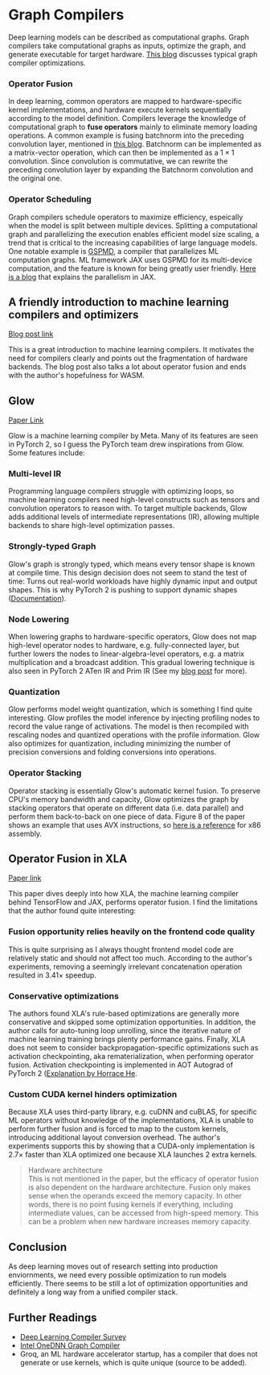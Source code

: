 # Graph Compilers


Deep learning models can be described as computational graphs.
Graph compilers take computational graphs as inputs, optimize the graph, and generate executable for target hardware.
[This blog](https://deci.ai/blog/graph-compilers/) discusses typical graph compiler optimizations.

### Operator Fusion
In deep learning, common operators are mapped to hardware-specific kernel implementations,
and hardware execute kernels sequentially according to the model definition.
Compilers leverage the knowledge of computational graph to **fuse operators** mainly to eliminate memory loading operations.
A common example is fusing batchnorm into the preceding convolution layer, mentioned in
[this blog](https://nenadmarkus.com/p/fusing-batchnorm-and-conv/).
Batchnorm can be implemented as a matrix-vector operation, which can then be implemented as a $1 \times 1$ convolution.
Since convolution is commutative, we can rewrite the preceding convolution layer by
expanding the Batchnorm convolution and the original one.


### Operator Scheduling
Graph compilers schedule operators to maximize efficiency, espeically when the model is split between multiple devices.
Splitting a computational graph and parallelizing the execution enables efficient model size scaling,
a trend that is critical to the increasing capabilities of large language models.  
One notable example is [GSPMD](https://arxiv.org/abs/2105.04663), a compiler that parallelizes ML computation graphs.
ML framework JAX uses GSPMD for its multi-device computation, and the feature is known for being greatly user friendly.
[Here is a blog](https://irhum.github.io/blog/pjit/) that explains the parallelism in JAX.


## A friendly introduction to machine learning compilers and optimizers

[Blog post link](https://huyenchip.com/2021/09/07/a-friendly-introduction-to-machine-learning-compilers-and-optimizers.html)

This is a great introduction to machine learning compilers.
It motivates the need for compilers clearly and points out the fragmentation of hardware backends.
The blog post also talks a lot about operator fusion and ends with the author's hopefulness for WASM.


## Glow

[Paper Link](https://arxiv.org/abs/1805.00907)

Glow is a machine learning compiler by Meta.
Many of its features are seen in PyTorch 2, so I guess the PyTorch team drew inspirations from Glow.
Some features include:

### Multi-level IR
Programming language compilers struggle with optimizing loops,
so machine learning compilers need high-level constructs such as tensors and convolution operators to reason with.
To target multiple backends, Glow adds additional levels of intermediate representations (IR),
allowing multiple backends to share high-level optimization passes.

### Strongly-typed Graph
Glow's graph is strongly typed, which means every tensor shape is known at compile time.
This design decision does not seem to stand the test of time: Turns out real-world workloads have highly dynamic input and output shapes.
This is why PyTorch 2 is pushing to support dynamic shapes ([Documentation](https://pytorch.org/docs/stable/torch.compiler_dynamic_shapes.html)).

### Node Lowering
When lowering graphs to hardware-specific operators, Glow does not map high-level operator nodes to hardware, e.g. fully-connected layer,
but further lowers the nodes to linear-algebra-level operators, e.g. a matrix multiplication and a broadcast addition.
This gradual lowering technique is also seen in PyTorch 2 ATen IR and Prim IR
(See my [blog post](https://github.com/kimbochen/md-blogs/tree/main/pytorch-systems-intro#the-pytorch-20-compiling-pipeline) for more).

### Quantization
Glow performs model weight quantization, which is something I find quite interesting.
Glow profiles the model inference by injecting profiling nodes to record the value range of activations.
The model is then recompiled with rescaling nodes and quantized operations with the profile information.
Glow also optimizes for quantization, including minimizing the number of precision conversions and folding conversions into operations.

### Operator Stacking
Operator stacking is essentially Glow's automatic kernel fusion.
To preserve CPU's memory bandwidth and capacity, Glow optimizes the graph by stacking operators that operate on different data (i.e. data parallel)
and perform them back-to-back on one piece of data.
Figure 8 of the paper shows an example that uses AVX instructions, so [here is a reference](https://hjlebbink.github.io/x86doc/) for x86 assembly.


## Operator Fusion in XLA

[Paper link](https://arxiv.org/abs/2301.13062)

This paper dives deeply into how XLA, the machine learning compiler behind TensorFlow and JAX, performs operator fusion.
I find the limitations that the author found quite interesting:

### Fusion opportunity relies heavily on the frontend code quality
This is quite surprising as I always thought frontend model code are relatively static and should not affect too much.
According to the author's experiments, removing a seemingly irrelevant concatenation operation resulted in 3.41$\times$ speedup.

### Conservative optimizations
The authors found XLA's rule-based optimizations are generally more conservative and skipped some optimization opportunities.
In addition, the author calls for auto-tuning loop unrolling, since the iterative nature of machine learning training brings plenty performance gains.
Finally, XLA does not seem to consider backpropagation-specific optimizations such as activation checkpointing, aka rematerialization,
when performing operator fusion. Activation checkpointing is implemented in AOT Autograd of PyTorch 2
([Explanation by Horrace He](https://dev-discuss.pytorch.org/t/min-cut-optimal-recomputation-i-e-activation-checkpointing-with-aotautograd/467).

### Custom CUDA kernel hinders optimization
Because XLA uses third-party library, e.g. cuDNN and cuBLAS, for specific ML operators without knowledge of the implementations,
XLA is unable to perform further fusion and is forced to map to the custom kernels, introducing additional layout conversion overhead.
The author's experiments supports this by showing that a CUDA-only implementation is 2.7$\times$ faster than XLA optimized one
because XLA launches 2 extra kernels.


> Hardware architecture  
> This is not mentioned in the paper, but the efficacy of operator fusion is also dependent on the hardware architecture.
> Fusion only makes sense when the operands exceed the memory capacity.
> In other words, there is no point fusing kernels if everything, including intermediate values, can be accessed from high-speed memory.
> This can be a problem when new hardware increases memory capacity.


## Conclusion
As deep learning moves out of research setting into production enviornments, we need every possible optimization to run models efficiently.
There seems to be still a lot of optimization opportunities and definitely a long way from a unified compiler stack.

## Further Readings
- [Deep Learning Compiler Survey](https://arxiv.org/abs/2002.03794)
- [Intel OneDNN Graph Compiler](https://arxiv.org/abs/2301.01333)
- Groq, an ML hardware accelerator startup, has a compiler that does not generate or use kernels, which is quite unique (source to be added).
